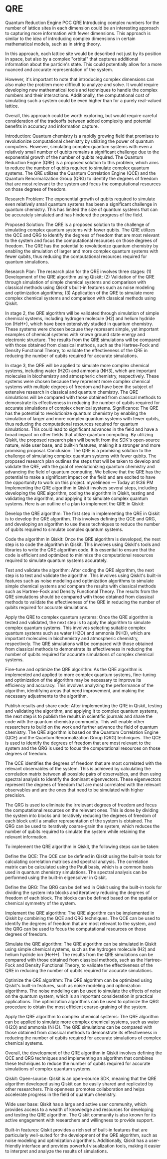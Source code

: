 # QRE
Quantum Reduction Engine POC
QRE
Introducing complex numbers for the number of lattice sites in each dimension could be an interesting approach to capturing more information with fewer dimensions. This approach is similar to the idea of introducing complex dimensions in certain mathematical models, such as in string theory.

In this approach, each lattice site would be described not just by its position in space, but also by a complex "orbital" that captures additional information about the particle's state. This could potentially allow for a more nuanced and accurate representation of the system.

However, it's important to note that introducing complex dimensions can also make the problem more difficult to analyze and solve. It would require developing new mathematical tools and techniques to handle the complex numbers and their interactions. Additionally, the computational cost of simulating such a system could be even higher than for a purely real-valued lattice.

Overall, this approach could be worth exploring, but would require careful consideration of the tradeoffs between added complexity and potential benefits in accuracy and information capture.


Introduction:
Quantum chemistry is a rapidly growing field that promises to revolutionize computational chemistry by utilizing the power of quantum computers. However, simulating complex quantum systems with even a relatively small number of qubits remains a significant challenge due to the exponential growth of the number of qubits required. The Quantum Reduction Engine (QRE) is a proposed solution to this problem, which aims to reduce the number of qubits required to simulate complex quantum systems. The QRE utilizes the Quantum Correlation Engine (QCE) and the Quantum Renormalization Group (QRG) to identify the degrees of freedom that are most relevant to the system and focus the computational resources on those degrees of freedom.


Research Problem:
The exponential growth of qubits required to simulate even relatively small quantum systems has been a significant challenge in quantum chemistry. This has limited the size of quantum systems that can be accurately simulated and has hindered the progress of the field.


Proposed Solution:
The QRE is a proposed solution to the challenge of simulating complex quantum systems with fewer qubits. The QRE utilizes the QCE and QRG to identify the degrees of freedom that are most relevant to the system and focus the computational resources on those degrees of freedom. The QRE has the potential to revolutionize quantum chemistry by enabling the simulation of larger and more complex quantum systems with fewer qubits, thus reducing the computational resources required for quantum simulations.


Research Plan:
The research plan for the QRE involves three stages: (1) Development of the QRE algorithm using Qiskit; (2) Validation of the QRE through simulation of simple chemical systems and comparison with classical methods using Qiskit's built-in features such as noise modeling and optimization algorithms; (3) Application of the QRE to simulate more complex chemical systems and comparison with classical methods using Qiskit.


In stage 2, the QRE algorithm will be validated through simulation of simple chemical systems, including hydrogen molecule (H2) and helium hydride ion (HeH+), which have been extensively studied in quantum chemistry. These systems were chosen because they represent simple, yet important examples of chemical systems with known ground state energy and electronic structure. The results from the QRE simulations will be compared with those obtained from classical methods, such as the Hartree-Fock and Density Functional Theory, to validate the effectiveness of the QRE in reducing the number of qubits required for accurate simulations.


In stage 3, the QRE will be applied to simulate more complex chemical systems, including water (H2O) and ammonia (NH3), which are important molecules in biochemistry and atmospheric chemistry, respectively. These systems were chosen because they represent more complex chemical systems with multiple degrees of freedom and have been the subject of extensive research in classical and quantum chemistry. The QRE simulations will be compared with those obtained from classical methods to demonstrate its effectiveness in reducing the number of qubits required for accurate simulations of complex chemical systems.
Significance:
The QRE has the potential to revolutionize quantum chemistry by enabling the simulation of larger and more complex quantum systems with fewer qubits, thus reducing the computational resources required for quantum simulations. This could lead to significant advances in the field and have a broad impact on other fields that utilize quantum computing. By utilizing Qiskit, the proposed research plan will benefit from the SDK's open-source nature, wide user base, and built-in features, making it a stronger and more promising proposal.
Conclusion:
The QRE is a promising solution to the challenge of simulating complex quantum systems with fewer qubits. The proposed research plan outlines the steps that will be taken to develop and validate the QRE, with the goal of revolutionizing quantum chemistry and advancing the field of quantum computing. We believe that the QRE has the potential to make a significant impact on the field and are excited to have the opportunity to work on this project. 
mycelineon — Today at 9:36 PM
Implementing the QRE algorithm in Qiskit involves several steps, including developing the QRE algorithm, coding the algorithm in Qiskit, testing and validating the algorithm, and applying it to simulate complex quantum systems. Here is an outline of a plan to implement the QRE in Qiskit:


Develop the QRE algorithm: The first step in implementing the QRE in Qiskit is to develop the QRE algorithm. This involves defining the QCE and QRG, and developing an algorithm to use these techniques to reduce the number of qubits required to simulate complex quantum systems.


Code the algorithm in Qiskit: Once the QRE algorithm is developed, the next step is to code the algorithm in Qiskit. This involves using Qiskit's tools and libraries to write the QRE algorithm code. It is essential to ensure that the code is efficient and optimized to minimize the computational resources required to simulate quantum systems accurately.


Test and validate the algorithm: After coding the QRE algorithm, the next step is to test and validate the algorithm. This involves using Qiskit's built-in features such as noise modeling and optimization algorithms to simulate simple chemical systems and compare the results with classical methods such as Hartree-Fock and Density Functional Theory. The results from the QRE simulations should be compared with those obtained from classical methods to validate the effectiveness of the QRE in reducing the number of qubits required for accurate simulations.


Apply the QRE to complex quantum systems: Once the QRE algorithm is tested and validated, the next step is to apply the algorithm to simulate complex quantum systems. This involves selecting suitable complex quantum systems such as water (H2O) and ammonia (NH3), which are important molecules in biochemistry and atmospheric chemistry, respectively. The QRE simulations will be compared with those obtained from classical methods to demonstrate its effectiveness in reducing the number of qubits required for accurate simulations of complex chemical systems.


Fine-tune and optimize the QRE algorithm: As the QRE algorithm is implemented and applied to more complex quantum systems, fine-tuning and optimization of the algorithm may be necessary to improve its efficiency and accuracy. This involves analyzing the performance of the algorithm, identifying areas that need improvement, and making the necessary adjustments to the algorithm.


Publish results and share code: After implementing the QRE in Qiskit, testing and validating the algorithm, and applying it to complex quantum systems, the next step is to publish the results in scientific journals and share the code with the quantum chemistry community. This will enable other researchers to build on the work and further advance the field of quantum chemistry.
The QRE algorithm is based on the Quantum Correlation Engine (QCE) and the Quantum Renormalization Group (QRG) techniques. The QCE is used to identify the degrees of freedom that are most relevant to the system and the QRG is used to focus the computational resources on those degrees of freedom.


The QCE identifies the degrees of freedom that are most correlated with the relevant observables of the system. This is achieved by calculating the correlation matrix between all possible pairs of observables, and then using spectral analysis to identify the dominant eigenvectors. These eigenvectors represent the degrees of freedom that are most correlated with the relevant observables and are the ones that need to be simulated with higher precision.


The QRG is used to eliminate the irrelevant degrees of freedom and focus the computational resources on the relevant ones. This is done by dividing the system into blocks and iteratively reducing the degrees of freedom of each block until a smaller representation of the system is obtained. The QRG can be used to iteratively coarse-grain the system, which reduces the number of qubits required to simulate the system while retaining the relevant information.


To implement the QRE algorithm in Qiskit, the following steps can be taken:


Define the QCE: The QCE can be defined in Qiskit using the built-in tools for calculating correlation matrices and spectral analysis. The correlation matrix can be calculated using the Pauli basis, which is a common basis used in quantum chemistry simulations. The spectral analysis can be performed using the built-in eigensolver in Qiskit.


Define the QRG: The QRG can be defined in Qiskit using the built-in tools for dividing the system into blocks and iteratively reducing the degrees of freedom of each block. The blocks can be defined based on the spatial or chemical symmetry of the system.


Implement the QRE algorithm: The QRE algorithm can be implemented in Qiskit by combining the QCE and QRG techniques. The QCE can be used to identify the degrees of freedom that are most relevant to the system, and the QRG can be used to focus the computational resources on those degrees of freedom.


Simulate the QRE algorithm: The QRE algorithm can be simulated in Qiskit using simple chemical systems, such as the hydrogen molecule (H2) and helium hydride ion (HeH+). The results from the QRE simulations can be compared with those obtained from classical methods, such as the Hartree-Fock and Density Functional Theory, to validate the effectiveness of the QRE in reducing the number of qubits required for accurate simulations.


Optimize the QRE algorithm: The QRE algorithm can be optimized using Qiskit's built-in features, such as noise modeling and optimization algorithms. The noise modeling can be used to simulate the effects of noise on the quantum system, which is an important consideration in practical applications. The optimization algorithms can be used to optimize the QRG procedure to obtain the most efficient coarse-graining of the system.


Apply the QRE algorithm to complex chemical systems: The QRE algorithm can be applied to simulate more complex chemical systems, such as water (H2O) and ammonia (NH3). The QRE simulations can be compared with those obtained from classical methods to demonstrate its effectiveness in reducing the number of qubits required for accurate simulations of complex chemical systems.


Overall, the development of the QRE algorithm in Qiskit involves defining the QCE and QRG techniques and implementing an algorithm that combines these techniques to reduce the number of qubits required for accurate simulations of complex quantum systems.

Qiskit:
Open-source: Qiskit is an open-source SDK, meaning that the QRE algorithm developed using Qiskit can be easily shared and replicated by other researchers. This openness promotes collaboration and helps accelerate progress in the field of quantum chemistry.

Wide user base: Qiskit has a large and active user community, which provides access to a wealth of knowledge and resources for developing and testing the QRE algorithm. The Qiskit community is also known for its active engagement with researchers and willingness to provide support.

Built-in features: Qiskit provides a rich set of built-in features that are particularly well-suited for the development of the QRE algorithm, such as noise modeling and optimization algorithms. Additionally, Qiskit has a user-friendly interface and provides powerful visualization tools, making it easier to interpret and analyze the results of simulations.

